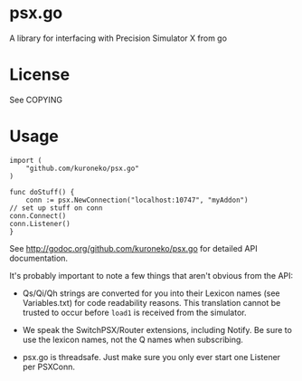 # psx.go

A library for interfacing with Precision Simulator X from go

# License

See COPYING

# Usage

    import (
        "github.com/kuroneko/psx.go"
    )

    func doStuff() {
        conn := psx.NewConnection("localhost:10747", "myAddon")
	// set up stuff on conn 
	conn.Connect()
	conn.Listener()
    }

See http://godoc.org/github.com/kuroneko/psx.go for detailed API
documentation.

It's probably important to note a few things that aren't obvious from
the API:

 * Qs/Qi/Qh strings are converted for you into their Lexicon names (see
   Variables.txt) for code readability reasons.  This translation cannot
   be trusted to occur before `load1` is received from the simulator.

 * We speak the SwitchPSX/Router extensions, including Notify.  Be sure
   to use the lexicon names, not the Q names when subscribing.

 * psx.go is threadsafe.  Just make sure you only ever start one Listener
   per PSXConn.


